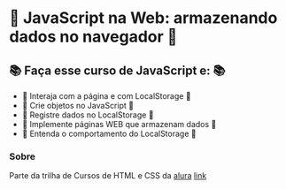# :blue_book: JavaScript na Web: armazenando dados no navegador :blue_book:


##  :books: Faça esse curso de JavaScript e: :books:
  
- :pushpin: Interaja com a página e com LocalStorage :pushpin:
- :pushpin: Crie objetos no JavaScript :pushpin:
- :pushpin: Registre dados no LocalStorage :pushpin:
- :pushpin: Implemente páginas WEB que armazenam dados :pushpin:
- :pushpin: Entenda o comportamento do LocalStorage :pushpin:

### Sobre
Parte da trilha de Cursos de HTML e CSS da [alura](https://cursos.alura.com.br)
[link](https://cursos.alura.com.br/course/javascript-web-armazenando-dados-navegador)

